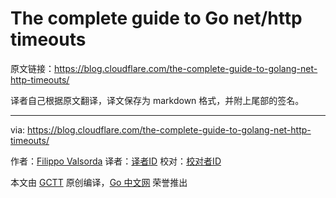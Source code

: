 # The complete guide to Go net/http timeouts

原文链接：https://blog.cloudflare.com/the-complete-guide-to-golang-net-http-timeouts/

译者自己根据原文翻译，译文保存为 markdown 格式，并附上尾部的签名。

----------------

via: https://blog.cloudflare.com/the-complete-guide-to-golang-net-http-timeouts/

作者：[Filippo Valsorda](https://blog.cloudflare.com/author/filippo/)
译者：[译者ID](https://github.com/译者ID)
校对：[校对者ID](https://github.com/校对者ID)

本文由 [GCTT](https://github.com/studygolang/GCTT) 原创编译，[Go 中文网](https://studygolang.com/) 荣誉推出
